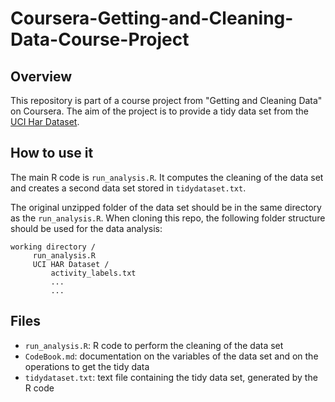 # Coursera-Getting-and-Cleaning-Data-Course-Project

## Overview

This repository is part of a course project from "Getting and Cleaning Data" on Coursera. The aim of the project is to provide a tidy data set from the [UCI Har Dataset](http://archive.ics.uci.edu/ml/datasets/Human+Activity+Recognition+Using+Smartphones). 

## How to use it

The main R code is `run_analysis.R`. It computes the cleaning of the data set and creates a second data set stored in `tidydataset.txt`.

The original unzipped folder of the data set should be in the same directory as the `run_analysis.R`. When cloning this repo, the following folder structure should be used for the data analysis:
```
working directory /
     run_analysis.R
     UCI HAR Dataset /
         activity_labels.txt
         ...
         ...
```

## Files

* `run_analysis.R`: R code to perform the cleaning of the data set
* `CodeBook.md`: documentation on the variables of the data set and on the operations to get the tidy data
* `tidydataset.txt`: text file containing the tidy data set, generated by the R code
